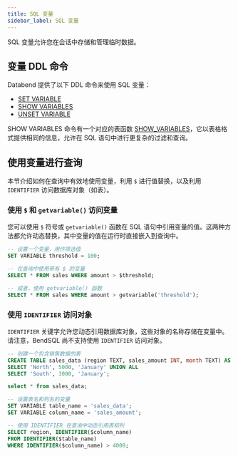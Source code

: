 ```yaml
---
title: SQL 变量
sidebar_label: SQL 变量
---
```


SQL 变量允许您在会话中存储和管理临时数据。

## 变量 DDL 命令

Databend 提供了以下 DDL 命令来使用 SQL 变量：

- [SET VARIABLE](../10-sql-commands/00-ddl/15-variable/set-variable.md)
- [SHOW VARIABLES](../10-sql-commands/00-ddl/15-variable/show-variables.md)
- [UNSET VARIABLE](../10-sql-commands/00-ddl/15-variable/unset-variable.md)

SHOW VARIABLES 命令有一个对应的表函数 [SHOW_VARIABLES](../20-sql-functions/17-table-functions/show-variables.md)，它以表格格式提供相同的信息，允许在 SQL 语句中进行更复杂的过滤和查询。

## 使用变量进行查询

本节介绍如何在查询中有效地使用变量，利用 `$` 进行值替换，以及利用 `IDENTIFIER` 访问数据库对象（如表）。

### 使用 `$` 和 `getvariable()` 访问变量

您可以使用 `$` 符号或 `getvariable()` 函数在 SQL 语句中引用变量的值。这两种方法都允许动态替换，其中变量的值在运行时直接嵌入到查询中。

```sql title='Example:'
-- 设置一个变量，用作筛选值
SET VARIABLE threshold = 100;

-- 在查询中使用带有 $ 的变量
SELECT * FROM sales WHERE amount > $threshold;

-- 或者，使用 getvariable() 函数
SELECT * FROM sales WHERE amount > getvariable('threshold');
```

### 使用 `IDENTIFIER` 访问对象

`IDENTIFIER` 关键字允许您动态引用数据库对象，这些对象的名称存储在变量中。请注意，BendSQL 尚不支持使用 `IDENTIFIER` 访问对象。

```sql title='Example:'
-- 创建一个包含销售数据的表
CREATE TABLE sales_data (region TEXT, sales_amount INT, month TEXT) AS 
SELECT 'North', 5000, 'January' UNION ALL
SELECT 'South', 3000, 'January';

select * from sales_data;

-- 设置表名和列名的变量
SET VARIABLE table_name = 'sales_data';
SET VARIABLE column_name = 'sales_amount';

-- 使用 IDENTIFIER 在查询中动态引用表和列
SELECT region, IDENTIFIER($column_name) 
FROM IDENTIFIER($table_name) 
WHERE IDENTIFIER($column_name) > 4000;
```